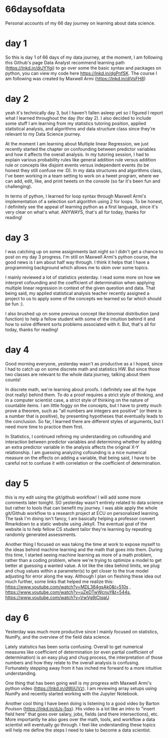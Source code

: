 # 66daysofdata
Personal accounts of my 66 day journey on learning about data science. 

# day 1 

So this is day 1 of 66 days of my data journey, at the moment, I am following this Github's page Data Analyst recommend learning path (https://lnkd.in/drJYYgi) to go over some the basic syntax and packages on python, you can view my code here https://lnkd.in/dgPnfSK. The course I am following was created by Maxwell Armi (https://lnkd.in/diVsFH8)

# day 2
yeah it's technically day 3, but I haven't fallen asleep yet so I figured I report what I learned throughout the day (for day 2). I also decided to include some stuff I am learning from my statistics tutoring position, applied statistical analysis, and algorithms and data structure class since they're relevant to my Data Science journey. 

At the moment I am learning about Multiple linear Regression, we just recently started the chapter on confounding between predictor variables and how it affects the overall analysis. In my tutoring session, I had to explain various probability rules like general addition rule versus addition rule or concepts like disjoint events versus independent events (to be honest they still confuse me :D). In my data structures and algorithms class, I've been working in a team setting to work on a tweet program, where we can add, edit, like, and print tweets on the console (so far it's been fun and challenging). 

In terms of python, I learned for loop syntax through Maxwell Armi's implementation of a selection sort algorithm using 2 for loops. To be honest, I definitely see the appeal of learning python as a first language, since it's very clear on what's what. ANYWAYS, that's all for today, thanks for reading!

# day 3
I was catching up on some assignments last night so I didn't get a chance to post on my day 3 progress. I'm still on Maxwell Armi's python course, the good news is I am about half way through. I think it helps that I have a programming background which allows me to skim over some topics.

I mainly reviewed a lot of statistics yesterday. I read some more on how we interpret cofounding and the coefficient of determination when applying multiple linear regression in context of the given question and data. That being said, my applied statistical analysis teacher recently assigned a project to us to apply some of the concepts we learned so far which should be fun :).

I also brushed up on some previous concept like binomial distribution (and function) to help a fellow student with some of the intuition behind it and how to solve different sorts problems associated with it. But, that's all for today, thanks for reading!

# day 4 
Good morning everyone, yesterday wasn't as productive as a I hoped, since I had to catch up on some discrete math and statistics HW. But since those two classes are relevant to the whole data journey, talking about them counts!

In discrete math, we're learning about proofs. I definitely see all the hype (not really) behind them. To do a proof requires a strict style of thinking, and in a computer scientist case, a strict style of thinking on the nature of countable items. I am little foggy on the concepts, but I have to pretty much prove a theorem, such as "all numbers are integers are positive" (or there is a number that is positive), by presenting hypotheses that eventually leads to the conclusion. So far, I learned there are different styles of arguments, but I need more time to practice them first. 

In Statistics, I continued refining my understanding on cofounding and interaction between predictor variables and determining whether by adding an extra predictor variable in the analysis affects the original X-Y relationship. I am guessing analyzing cofounding is a nice numerical measure on the effects on adding a variable, that being said, I have to be careful not to confuse it with correlation or the coefficient of determination.  

# day 5 

this is my edit using the git/github workflow! I will add some more comments later tonight.
SO yesterday wasn't entirely related to data science but rather to tools that can benefit my journey. I was able apply the whole git/Github workflow to a research project at ECU on personalized learning. The task I'm doing isn't fancy, I am basically helping a professor convert Rmarkdown to a static website using Jekyll. The eventual goal of the website is to help fellow CS student tailor they're learning by repeating randomly generated assessments. 

Another thing I focused on was taking the time at work to expose myself to the ideas behind machine learning and the math that goes into them. During this time, I started seeing machine learning as more of a math problem, rather than a coding problem, where we're trying to optimize a model to get better at guessing a wanted value. A lot like the idea behind limits, we plug and chug values within a parameter(s) to get closer to the true model adjusting for error along the way. Although I plan on fleshing these idea out much further, some links that helped me realize this: https://www.youtube.com/watch?v=MDL384gsAk0&t=510s , https://www.youtube.com/watch?v=uZeDTwWcnuY&t=544s, https://www.youtube.com/watch?v=VwVg9jCtqaU

# day 6

Yesterday was much more productive since I mainly focused on statistics, NumPy, and the overview of the field data science.

Lately statistics has been sorta confusing. Overall to get numerical measures like coefficient of determination (or even partial coefficient of determination) is an easy plug and chug process, the interpretation of those numbers and how they relate to the overall analysis is confusing. Fortunately stepping away from it has inched me forward to a more intuitive understanding.

One thing that has been going well is my progress with Maxwell Armi's python video (https://lnkd.in/dWjjUVz). I am reviewing array setups using NumPy and recently started working with the Jupyter Notebook.

Another cool thing I have been doing is listening to a good video by Barton Poulson (https://lnkd.in/dJs-5ss). His video is a lot like an intro to "insert field here" that goes over salary, jobs, fields (and there intersections), etc. More importantly he also goes over the math, tools, and workflow a data scientist will eventually go through. I feel like understanding these topics will help me define the steps I need to take to become a data scientist.
